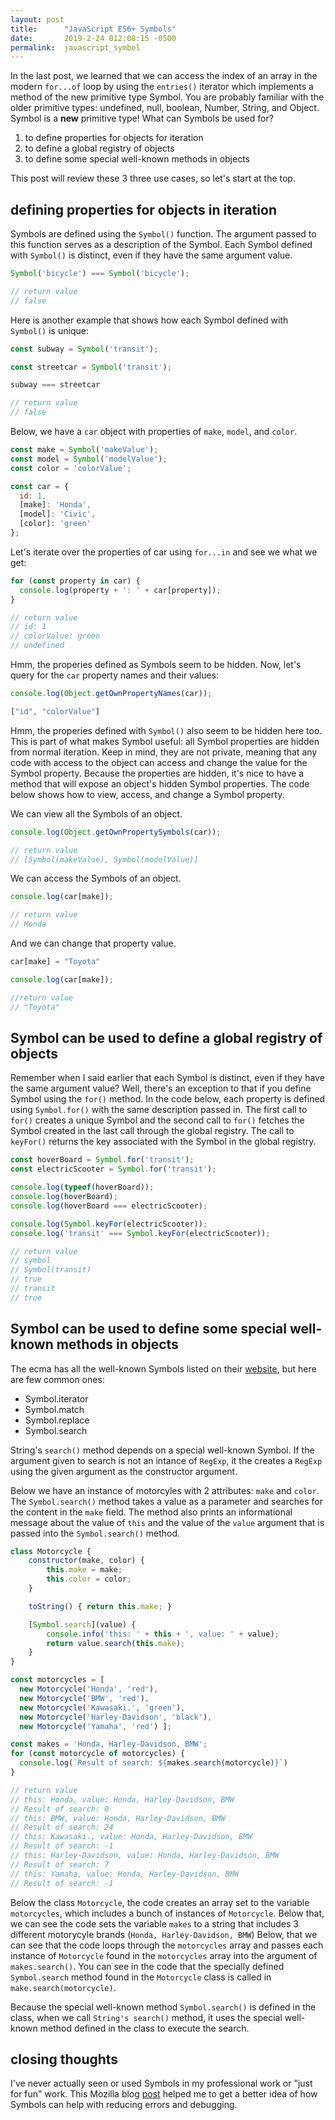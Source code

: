 ```yaml
---
layout: post
title:      "JavaScript ES6+ Symbols"
date:       2019-2-24 012:08:15 -0500
permalink:  javascript_symbol
---
```


In the last post, we learned that we can access the index of an array in the modern `for...of` loop by using the `entries()` iterator which implements a method of the new primitive type Symbol. You are probably familiar with the older primitive types: undefined, null, boolean, Number, String, and Object. Symbol is a **new** primitive type! What can Symbols be used for?

1. to define properties for objects for iteration
2. to define a global registry of objects
3. to define some special well-known methods in objects

This post will review these 3 three use cases, so let's start at the top.

## defining properties for objects in iteration
Symbols are defined using the `Symbol()` function. The argument passed to this function serves as a description of the Symbol. Each Symbol defined with `Symbol()` is distinct, even if they have the same argument value.

```javascript
Symbol('bicycle') === Symbol('bicycle');

// return value
// false
```

Here is another example that shows how each Symbol defined with `Symbol()` is unique:

```javascript
const subway = Symbol('transit');

const streetcar = Symbol('transit');

subway === streetcar

// return value
// false
```

Below, we have a `car` object with properties of `make`, `model`, and `color`.

```javascript
const make = Symbol('makeValue');
const model = Symbol('modelValue');
const color = 'colorValue';

const car = {
  id: 1,
  [make]: 'Honda',
  [model]: 'Civic',
  [color]: 'green'
};
```
Let's iterate over the properties of car using `for...in` and see we what we get:

```javascript
for (const property in car) {
  console.log(property + ': ' + car[property]);
}

// return value
// id: 1
// colorValue: green
// undefined
```

Hmm, the properies defined as Symbols seem to be hidden. Now, let's query for the `car` property names and their values:

```javascript
console.log(Object.getOwnPropertyNames(car));

["id", "colorValue"]
```
Hmm, the properies defined with `Symbol()` also seem to be hidden here too. This is part of what makes Symbol useful: all Symbol properties are hidden from normal iteration. Keep in mind, they are not private, meaning that any code with access to the object can access and change the value for the Symbol property. Because the properties are hidden, it's nice to have a method that will expose an object's hidden Symbol properties. The code below shows how to view, access, and change a Symbol property.

We can view all the Symbols of an object.

```javascript
console.log(Object.getOwnPropertySymbols(car));

// return value
// [Symbol(makeValue), Symbol(modelValue)]
```

We can access the Symbols of an object.

```javascript
console.log(car[make]);

// return value
// Honda
```

And we can change that property value.

```javascript
car[make] = "Toyota"

console.log(car[make]);

//return value
// "Toyota"
```

## Symbol can be used to define a global registry of objects

Remember when I said earlier that each Symbol is distinct, even if they have the same argument value? Well, there's an exception to that if you define Symbol using the `for()` method. In the code below, each property is defined using `Symbol.for()` with the same description passed in. The first call to `for()` creates a unique Symbol and the second call to `for()` fetches the Symbol created in the last call through the global registry. The call to `keyFor()` returns the key associated with the Symbol in the global registry.

```javascript
const hoverBoard = Symbol.for('transit');
const electricScooter = Symbol.for('transit');

console.log(typeof(hoverBoard));
console.log(hoverBoard);
console.log(hoverBoard === electricScooter);

console.log(Symbol.keyFor(electricScooter));
console.log('transit' === Symbol.keyFor(electricScooter));

// return value
// symbol
// Symbol(transit)
// true
// transit
// true
```
## Symbol can be used to define some special well-known methods in objects
The ecma has all the well-known Symbols listed on their [website](http://www.ecma-international.org/ecma-262/6.0/#sec-well-known-symbols), but here are few common ones:

* Symbol.iterator
* Symbol.match
* Symbol.replace
* Symbol.search

String's `search()` method depends on a special well-known Symbol. If the argument given to search is not an intance of `RegExp`, it the creates a `RegExp` using the given argument as the constructor argument.

Below we have an instance of motorcyles with 2 attributes: `make` and `color`. The `Symbol.search()` method takes a value as a parameter and searches for the content in the `make` field. The method also prints an informational message about the value of `this` and the value of the `value` argument that is passed into the `Symbol.search()` method. 

```javascript
class Motorcycle {
	constructor(make, color) {
		this.make = make;
		this.color = color; 
	}

	toString() { return this.make; }

	[Symbol.search](value) {
		console.info('this: ' + this + ', value: ' + value);
		return value.search(this.make);
	}
}

const motorcycles = [
  new Motorcycle('Honda', 'red'),
  new Motorcycle('BMW', 'red'),
  new Motorcycle('Kawasaki.', 'green'),
  new Motorcycle('Harley-Davidson', 'black'),
  new Motorcycle('Yamaha', 'red') ];

const makes = 'Honda, Harley-Davidson, BMW';
for (const motorcycle of motorcycles) {
  console.log(`Result of search: ${makes.search(motorcycle)}`)
}

// return value 
// this: Honda, value: Honda, Harley-Davidson, BMW
// Result of search: 0
// this: BMW, value: Honda, Harley-Davidson, BMW
// Result of search: 24
// this: Kawasaki., value: Honda, Harley-Davidson, BMW
// Result of search: -1
// this: Harley-Davidson, value: Honda, Harley-Davidson, BMW
// Result of search: 7
// this: Yamaha, value: Honda, Harley-Davidson, BMW
// Result of search: -1
```
Below the class `Motorcycle`, the code creates an array set to the variable `motorcycles`, which includes a bunch of instances of `Motorcycle`. Below that, we can see the code sets the variable `makes` to a string that includes 3 different motorycyle brands (`Honda, Harley-Davidson, BMW`) Below, that we can see that the code loops through the `motorcycles` array and passes each instance of `Motorcycle` found in the `motorcycles` array into the argument of `makes.search()`. You can see in the code that the specially defined `Symbol.search` method found in the `Motorcycle` class is called in `make.search(motorcycle)`.

Because the special well-known method `Symbol.search()` is defined in the class, when we call `String's search()` method, it uses the special well-known method defined in the class to execute the search.

## closing thoughts
I've never actually seen or used Symbols in my professional work or "just for fun" work. This Mozilla blog [post](https://hacks.mozilla.org/2015/06/es6-in-depth-symbols/) helped me to get a better idea of how Symbols can help with reducing errors and debugging.


